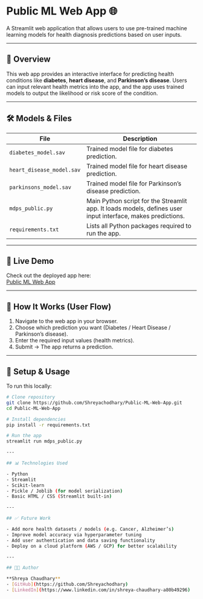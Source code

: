 # Public ML Web App 🌐

A Streamlit web application that allows users to use pre-trained machine learning models for health diagnosis predictions based on user inputs.

---

## 📌 Overview

This web app provides an interactive interface for predicting health conditions like **diabetes**, **heart disease**, and **Parkinson’s disease**. Users can input relevant health metrics into the app, and the app uses trained models to output the likelihood or risk score of the condition.

---

## 🛠️ Models & Files

| File | Description |
|------|-------------|
| `diabetes_model.sav` | Trained model file for diabetes prediction. |
| `heart_disease_model.sav` | Trained model file for heart disease prediction. |
| `parkinsons_model.sav` | Trained model file for Parkinson’s disease prediction. |
| `mdps_public.py` | Main Python script for the Streamlit app. It loads models, defines user input interface, makes predictions. |
| `requirements.txt` | Lists all Python packages required to run the app. |

---

## 🚀 Live Demo

Check out the deployed app here:  
[Public ML Web App](https://public-ml-web-app-m6ahysamrqgauju9ynevrf.streamlit.app/)

---

## 🧪 How It Works (User Flow)

1. Navigate to the web app in your browser.  
2. Choose which prediction you want (Diabetes / Heart Disease / Parkinson’s disease).  
3. Enter the required input values (health metrics).  
4. Submit → The app returns a prediction.  

---

## 🔧 Setup & Usage

To run this locally:

```bash
# Clone repository
git clone https://github.com/Shreyachodhary/Public-ML-Web-App.git
cd Public-ML-Web-App

# Install dependencies
pip install -r requirements.txt

# Run the app
streamlit run mdps_public.py

---

## 📊 Technologies Used

- Python  
- Streamlit  
- Scikit-learn  
- Pickle / Joblib (for model serialization)  
- Basic HTML / CSS (Streamlit built-in)  

---

## ✅ Future Work

- Add more health datasets / models (e.g. Cancer, Alzheimer’s)  
- Improve model accuracy via hyperparameter tuning  
- Add user authentication and data saving functionality  
- Deploy on a cloud platform (AWS / GCP) for better scalability  

---

## 🧑‍💻 Author

**Shreya Chaudhary**  
- [GitHub](https://github.com/Shreyachodhary)  
- [LinkedIn](https://www.linkedin.com/in/shreya-chaudhary-a80b49296)  
